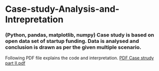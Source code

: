# Case-study-Analysis-and-Intrepretation
### (Python, pandas, matplotlib, numpy) Case study is based on open data set of startup funding. Data is analysed and conclusion is drawn as per the given multiple scenario. 


Following PDF file explains the code and interpretation.
[PDF Case strudy part II.pdf](https://github.com/rkstack/Case-study-Analysis-and-Intrepretation-/files/7189509/PDF.Case.strudy.part.II.pdf)
